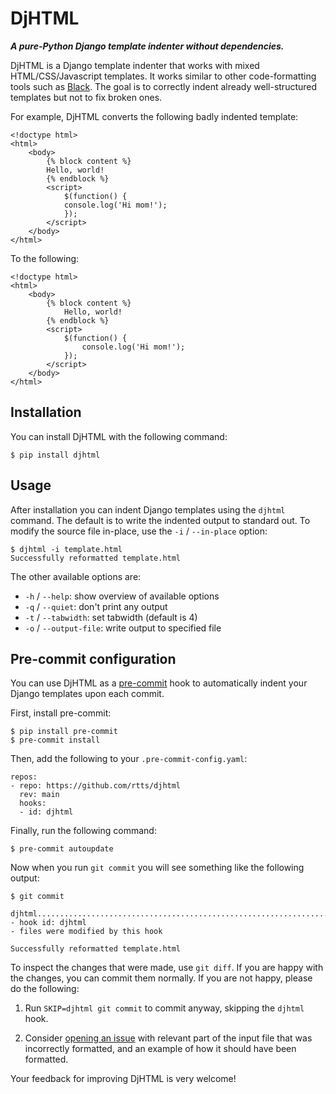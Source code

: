 DjHTML
======

***A pure-Python Django template indenter without dependencies.***

DjHTML is a Django template indenter that works with mixed
HTML/CSS/Javascript templates. It works similar to other
code-formatting tools such as [Black](https://github.com/psf/black).
The goal is to correctly indent already well-structured templates but
not to fix broken ones.

For example, DjHTML converts the following badly indented template:

    <!doctype html>
    <html>
        <body>
            {% block content %}
            Hello, world!
            {% endblock %}
            <script>
                $(function() {
                console.log('Hi mom!');
                });
            </script>
        </body>
    </html>

To the following:

    <!doctype html>
    <html>
        <body>
            {% block content %}
                Hello, world!
            {% endblock %}
            <script>
                $(function() {
                    console.log('Hi mom!');
                });
            </script>
        </body>
    </html>


Installation
------------

You can install DjHTML with the following command:

    $ pip install djhtml


Usage
-----

After installation you can indent Django templates using the `djhtml`
command. The default is to write the indented output to standard out.
To modify the source file in-place, use the `-i` / `--in-place`
option:

    $ djhtml -i template.html
    Successfully reformatted template.html

The other available options are:

- `-h` / `--help`: show overview of available options
- `-q` / `--quiet`: don't print any output
- `-t` / `--tabwidth`: set tabwidth (default is 4)
- `-o` / `--output-file`: write output to specified file


Pre-commit configuration
------------------------

You can use DjHTML as a [pre-commit](https://pre-commit.com/) hook to
automatically indent your Django templates upon each commit.

First, install pre-commit:

    $ pip install pre-commit
    $ pre-commit install

Then, add the following to your `.pre-commit-config.yaml`:

    repos:
    - repo: https://github.com/rtts/djhtml
      rev: main
      hooks:
      - id: djhtml

Finally, run the following command:

    $ pre-commit autoupdate

Now when you run `git commit` you will see something like the
following output:

    $ git commit

    djhtml...................................................................Failed
    - hook id: djhtml
    - files were modified by this hook

    Successfully reformatted template.html

To inspect the changes that were made, use `git diff`. If you are
happy with the changes, you can commit them normally. If you are not
happy, please do the following:

1. Run `SKIP=djhtml git commit` to commit anyway, skipping the
   `djhtml` hook.

2. Consider [opening an issue](https://github.com/rtts/djhtml/issues)
   with relevant part of the input file that was incorrectly
   formatted, and an example of how it should have been formatted.

Your feedback for improving DjHTML is very welcome!
